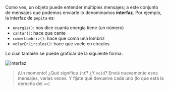 Como ves, un objeto puede entender múltiples mensajes; a este conjunto de mensajes que podemos enviarle lo denominamos **interfaz**. Por ejemplo, la interfaz de `pepita` es: 

* `energia()`: nos dice cuanta energía tiene (un número)
* `cantar()`: hace que cante
* `comerLombriz()`: hace que coma una lombriz
* `volarEnCirculos()`: hace que vuele en circulos

<!--
interface pepita {
   int energia()
   void cantar()
   void comerLombriz()
   void volarEnCirculos()
}
-->

Lo cual también se puede graficar de la siguiente forma:

![interfaz](http://plantuml.com/plantuml/png/JSan3e0m2030tLSmwZkCcvz0H4FIGeFOGUFVrQthdMYmRqWCXOi4mjq1W6W0A_iks0y_L9CL23NGMx3CFbjUNAw6goNqIKTnEfCTtpml)

> ¡Un momento! ¿Qué significa `int`? ¿Y `void`? 
> Enviá nuevamente esos mensajes, varias veces. Y fijate qué devuelve cada uno (lo que está la derecha del `=>`)

